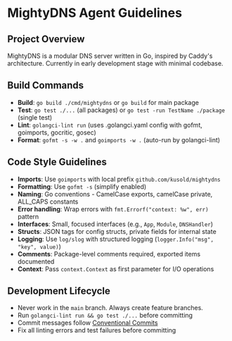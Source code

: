 # MightyDNS Agent Guidelines

## Project Overview
MightyDNS is a modular DNS server written in Go, inspired by Caddy's architecture. Currently in early development stage with minimal codebase.

## Build Commands
- **Build**: `go build ./cmd/mightydns` or `go build` for main package
- **Test**: `go test ./...` (all packages) or `go test -run TestName ./package` (single test)
- **Lint**: `golangci-lint run` (uses .golangci.yaml config with gofmt, goimports, gocritic, gosec)
- **Format**: `gofmt -s -w .` and `goimports -w .` (auto-run by golangci-lint)

## Code Style Guidelines
- **Imports**: Use `goimports` with local prefix `github.com/kusold/mightydns`
- **Formatting**: Use `gofmt -s` (simplify enabled)
- **Naming**: Go conventions - CamelCase exports, camelCase private, ALL_CAPS constants
- **Error handling**: Wrap errors with `fmt.Errorf("context: %w", err)` pattern
- **Interfaces**: Small, focused interfaces (e.g., `App`, `Module`, `DNSHandler`)
- **Structs**: JSON tags for config structs, private fields for internal state
- **Logging**: Use `log/slog` with structured logging (`logger.Info("msg", "key", value)`)
- **Comments**: Package-level comments required, exported items documented
- **Context**: Pass `context.Context` as first parameter for I/O operations

## Development Lifecycle
- Never work in the `main` branch. Always create feature branches.
- Run `golangci-lint run && go test ./...` before committing
- Commit messages follow [Conventional Commits](https://www.conventionalcommits.org/en/v1.0.0/)
- Fix all linting errors and test failures before committing
